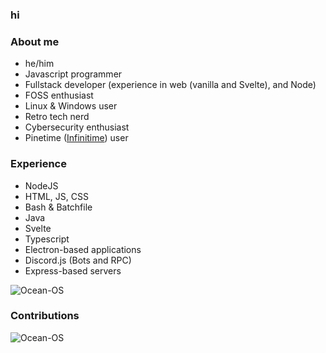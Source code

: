 ### hi
### About me
<ul>
<li>he/him</li>
<li>Javascript programmer</li>
<li>Fullstack developer (experience in web (vanilla and Svelte), and Node)</li>
<li>FOSS enthusiast</li>
<li>Linux & Windows user</li>
<li>Retro tech nerd</li>
<li>Cybersecurity enthusiast</li>
<li>Pinetime (<a href="https://github.com/InfiniTimeOrg/InfiniTime">Infinitime</a>) user</li>
</ul>

### Experience
<ul>
  <li>NodeJS</li>
  <li>HTML, JS, CSS</li>
  <li>Bash & Batchfile</li>
  <li>Java</li>
  <li>Svelte</li>
  <li>Typescript</li>
  <li>Electron-based applications</li>
  <li>Discord.js (Bots and RPC)</li>
  <li>Express-based servers</li>
</ul>
<img align="center" src="https://github-readme-stats.vercel.app/api/top-langs?username=Ocean-OS&show_icons=true&locale=en&layout=compact&theme=dark&bg_color=000000&text_color=ffffff" alt="Ocean-OS" /><br>

<!--
**Ocean-OS/Ocean-OS** is a ✨ _special_ ✨ repository because its `README.md` (this file) appears on your GitHub profile.

Here are some ideas to get you started:

<li>🔭 I’m currently working on ...
<li>🌱 I’m currently learning ...
<li>👯 I’m looking to collaborate on ...
<li>🤔 I’m looking for help with ...
<li>💬 Ask me about ...
<li>📫 How to reach me: ...
<li>😄 Pronouns: ...
<li>⚡ Fun fact: ...
-->
  
### Contributions
<img align="center" src="https://github-readme-stats.vercel.app/api?username=Ocean-OS&show_icons=true&locale=en&theme=dark&bg_color=000000" alt="Ocean-OS" />

